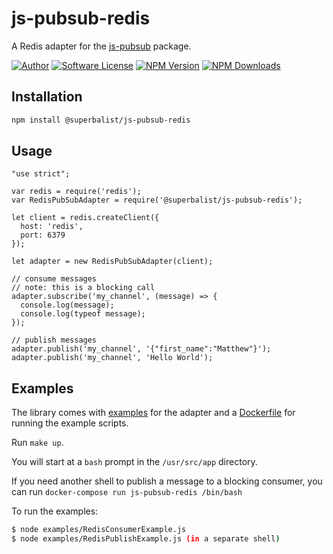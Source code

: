 # js-pubsub-redis

A Redis adapter for the [js-pubsub](https://github.com/Superbalist/js-pubsub) package.

[![Author](http://img.shields.io/badge/author-@superbalist-blue.svg?style=flat-square)](https://twitter.com/superbalist)
[![Software License](https://img.shields.io/badge/license-MIT-brightgreen.svg?style=flat-square)](LICENSE)
[![NPM Version](https://img.shields.io/npm/v/@superbalist/js-pubsub-redis.svg)](https://www.npmjs.com/package/@superbalist/js-pubsub-redis)
[![NPM Downloads](https://img.shields.io/npm/dt/@superbalist/js-pubsub-redis.svg)](https://www.npmjs.com/package/@superbalist/js-pubsub-redis)


## Installation

```bash
npm install @superbalist/js-pubsub-redis
```
    
## Usage

```node
"use strict";

var redis = require('redis');
var RedisPubSubAdapter = require('@superbalist/js-pubsub-redis');

let client = redis.createClient({
  host: 'redis',
  port: 6379
});

let adapter = new RedisPubSubAdapter(client);

// consume messages
// note: this is a blocking call
adapter.subscribe('my_channel', (message) => {
  console.log(message);
  console.log(typeof message);
});

// publish messages
adapter.publish('my_channel', '{"first_name":"Matthew"}');
adapter.publish('my_channel', 'Hello World');
```

## Examples

The library comes with [examples](examples) for the adapter and a [Dockerfile](Dockerfile) for
running the example scripts.

Run `make up`.

You will start at a `bash` prompt in the `/usr/src/app` directory.

If you need another shell to publish a message to a blocking consumer, you can run `docker-compose run js-pubsub-redis /bin/bash`

To run the examples:
```bash
$ node examples/RedisConsumerExample.js
$ node examples/RedisPublishExample.js (in a separate shell)
```
